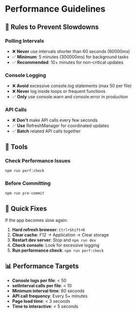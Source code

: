 # Performance Guidelines

## 🚨 Rules to Prevent Slowdowns

### **Polling Intervals**
- ❌ **Never** use intervals shorter than 60 seconds (60000ms)
- ✅ **Minimum**: 5 minutes (300000ms) for background tasks
- ✅ **Recommended**: 10+ minutes for non-critical updates

### **Console Logging**
- ❌ **Avoid** excessive console.log statements (max 50 per file)
- ❌ **Never** log inside loops or frequent functions
- ✅ **Only** use console.warn and console.error in production

### **API Calls**
- ❌ **Don't** make API calls every few seconds
- ✅ **Use** RefreshManager for coordinated updates
- ✅ **Batch** related API calls together

## 🔧 Tools

### Check Performance Issues
```bash
npm run perf:check
```

### Before Committing
```bash
npm run pre-commit
```

## 🎯 Quick Fixes

If the app becomes slow again:

1. **Hard refresh browser**: `Ctrl+Shift+R`
2. **Clear cache**: F12 → Application → Clear storage
3. **Restart dev server**: Stop and `npm run dev`
4. **Check console**: Look for excessive logging
5. **Run performance check**: `npm run perf:check`

## 📊 Performance Targets

- **Console logs per file**: < 50
- **setInterval calls per file**: < 10
- **Minimum interval time**: 60 seconds
- **API call frequency**: Every 5+ minutes
- **Page load time**: < 3 seconds
- **Time to interactive**: < 5 seconds